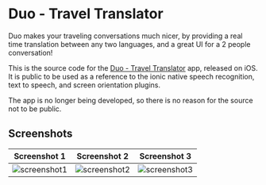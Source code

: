 # Duo - Travel Translator
Duo makes your traveling conversations much nicer, by providing a real time translation between any two languages, and a great UI for a 2 people conversation!

This is the source code for the [Duo - Travel Translator](https://itunes.apple.com/us/app/duo-travel-translator/id1254876645?mt=8) app, released on iOS.
It is public to be used as a reference to the ionic native speech recognition, text to speech, and screen orientation plugins.

The app is no longer being developed, so there is no reason for the source not to be public.

## Screenshots
| Screenshot 1                                          | Screenshot 2                                          | Screenshot 3                                           |
|-------------------------------------------------------|-------------------------------------------------------|--------------------------------------------------------|
| ![screenshot1](resource/screenshots/screenshot01.png) | ![screenshot2](resource/screenshots/screenshot02.png) | ![screenshot3](resource/screenshots/screenshot013.png) |

